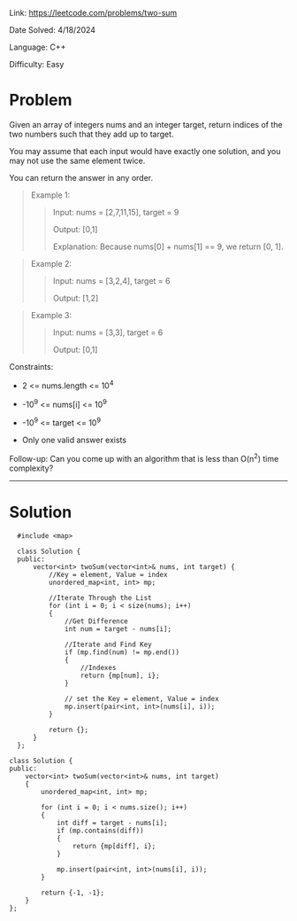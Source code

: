 Link: https://leetcode.com/problems/two-sum

Date Solved: 4/18/2024

Language: C++

Difficulty: Easy

# Problem

Given an array of integers nums and an integer target, return indices of the two numbers such that they add up to target.

You may assume that each input would have exactly one solution, and you may not use the same element twice.

You can return the answer in any order.

>Example 1:
>
>>Input: nums = [2,7,11,15], target = 9
>>
>>Output: [0,1]
>>
>>Explanation: Because nums[0] + nums[1] == 9, we return [0, 1].

>Example 2:
>
>>Input: nums = [3,2,4], target = 6
>>
>>Output: [1,2]

>Example 3:
>
>>Input: nums = [3,3], target = 6
>>
>>Output: [0,1]
 
Constraints:

- 2 <= nums.length <= 10<sup>4</sup>

- -10<sup>9</sup> <= nums[i] <= 10<sup>9</sup>

- -10<sup>9</sup> <= target <= 10<sup>9</sup>

- Only one valid answer exists
 
Follow-up: Can you come up with an algorithm that is less than O(n<sup>2</sup>) time complexity?

---

# Solution

```
  #include <map>
  
  class Solution {
  public:
      vector<int> twoSum(vector<int>& nums, int target) {
          //Key = element, Value = index
          unordered_map<int, int> mp;

          //Iterate Through the List
          for (int i = 0; i < size(nums); i++)
          {
              //Get Difference 
              int num = target - nums[i];

              //Iterate and Find Key
              if (mp.find(num) != mp.end())
              {
                  //Indexes
                  return {mp[num], i};
              }

              // set the Key = element, Value = index
              mp.insert(pair<int, int>(nums[i], i));
          }
  
          return {};
      }
  };

class Solution {
public:
    vector<int> twoSum(vector<int>& nums, int target) 
    {
        unordered_map<int, int> mp;

        for (int i = 0; i < nums.size(); i++)
        {
            int diff = target - nums[i];
            if (mp.contains(diff))
            {
                return {mp[diff], i};
            }

            mp.insert(pair<int, int>(nums[i], i));
        }    

        return {-1, -1};  
    }
};
```
